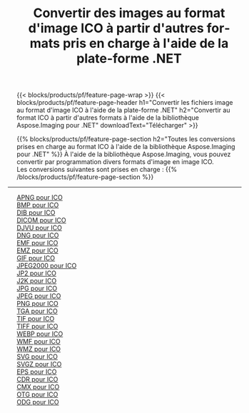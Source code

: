 ﻿---
title: Convertir des images au format d'image ICO à partir d'autres formats pris en charge à l'aide de la plate-forme .NET 
weight: 3920
url: /fr/net/conversion/to/ico 
lang: fr
langdirlevel: 2
locales: zh-hans,ja,it,ru,de,es,fr,nl,id,lt,pl,pt,vi,tr,ko,zh-hant,ar,hi,th,sv,cs,uk,he
description: En utilisant Aspose.Imaging pour la bibliothèque .NET, il est facile de convertir en ICO à partir d'autres formats d'image pris en charge
---

{{< blocks/products/pf/feature-page-wrap >}}
{{< blocks/products/pf/feature-page-header h1="Convertir les fichiers image au format d'image ICO à l'aide de la plate-forme .NET" h2="Convertir au format ICO à partir d'autres formats à l'aide de la bibliothèque Aspose.Imaging pour .NET" downloadText="Télécharger" >}}


{{% blocks/products/pf/feature-page-section  h2="Toutes les conversions prises en charge au format ICO à l'aide de la bibliothèque Aspose.Imaging pour .NET" %}}
À l'aide de la bibliothèque Aspose.Imaging, vous pouvez convertir par programmation divers formats d'image en image ICO.
<br/>
Les conversions suivantes sont prises en charge :
{{% /blocks/products/pf/feature-page-section %}}
<div class="container-fluid productfamilypage bg-gray">
    <div class="convertypes bg-gray agp-content section">
        <div class="container">
		<hr style="margin-left:-20px;"/>
		<div class="row other-converters">
		    <div class='col-md-2 other-converter remove-lp remove-rp'><a href="/imaging/fr/net/conversion/apng-to-ico" >APNG pour ICO</a></div>
<div class='col-md-2 other-converter remove-lp remove-rp'><a href="/imaging/fr/net/conversion/bmp-to-ico" >BMP pour ICO</a></div>
<div class='col-md-2 other-converter remove-lp remove-rp'><a href="/imaging/fr/net/conversion/dib-to-ico" >DIB pour ICO</a></div>
<div class='col-md-2 other-converter remove-lp remove-rp'><a href="/imaging/fr/net/conversion/dicom-to-ico" >DICOM pour ICO</a></div>
<div class='col-md-2 other-converter remove-lp remove-rp'><a href="/imaging/fr/net/conversion/djvu-to-ico" >DJVU pour ICO</a></div>
<div class='col-md-2 other-converter remove-lp remove-rp'><a href="/imaging/fr/net/conversion/dng-to-ico" >DNG pour ICO</a></div>
<div class='col-md-2 other-converter remove-lp remove-rp'><a href="/imaging/fr/net/conversion/emf-to-ico" >EMF pour ICO</a></div>
<div class='col-md-2 other-converter remove-lp remove-rp'><a href="/imaging/fr/net/conversion/emz-to-ico" >EMZ pour ICO</a></div>
<div class='col-md-2 other-converter remove-lp remove-rp'><a href="/imaging/fr/net/conversion/gif-to-ico" >GIF pour ICO</a></div>
<div class='col-md-2 other-converter remove-lp remove-rp'><a href="/imaging/fr/net/conversion/jpeg2000-to-ico" >JPEG2000 pour ICO</a></div>
<div class='col-md-2 other-converter remove-lp remove-rp'><a href="/imaging/fr/net/conversion/jp2-to-ico" >JP2 pour ICO</a></div>
<div class='col-md-2 other-converter remove-lp remove-rp'><a href="/imaging/fr/net/conversion/j2k-to-ico" >J2K pour ICO</a></div>
<div class='col-md-2 other-converter remove-lp remove-rp'><a href="/imaging/fr/net/conversion/jpg-to-ico" >JPG pour ICO</a></div>
<div class='col-md-2 other-converter remove-lp remove-rp'><a href="/imaging/fr/net/conversion/jpeg-to-ico" >JPEG pour ICO</a></div>
<div class='col-md-2 other-converter remove-lp remove-rp'><a href="/imaging/fr/net/conversion/png-to-ico" >PNG pour ICO</a></div>
<div class='col-md-2 other-converter remove-lp remove-rp'><a href="/imaging/fr/net/conversion/tga-to-ico" >TGA pour ICO</a></div>
<div class='col-md-2 other-converter remove-lp remove-rp'><a href="/imaging/fr/net/conversion/tif-to-ico" >TIF pour ICO</a></div>
<div class='col-md-2 other-converter remove-lp remove-rp'><a href="/imaging/fr/net/conversion/tiff-to-ico" >TIFF pour ICO</a></div>
<div class='col-md-2 other-converter remove-lp remove-rp'><a href="/imaging/fr/net/conversion/webp-to-ico" >WEBP pour ICO</a></div>
<div class='col-md-2 other-converter remove-lp remove-rp'><a href="/imaging/fr/net/conversion/wmf-to-ico" >WMF pour ICO</a></div>
<div class='col-md-2 other-converter remove-lp remove-rp'><a href="/imaging/fr/net/conversion/wmz-to-ico" >WMZ pour ICO</a></div>
<div class='col-md-2 other-converter remove-lp remove-rp'><a href="/imaging/fr/net/conversion/svg-to-ico" >SVG pour ICO</a></div>
<div class='col-md-2 other-converter remove-lp remove-rp'><a href="/imaging/fr/net/conversion/svgz-to-ico" >SVGZ pour ICO</a></div>
<div class='col-md-2 other-converter remove-lp remove-rp'><a href="/imaging/fr/net/conversion/eps-to-ico" >EPS pour ICO</a></div>
<div class='col-md-2 other-converter remove-lp remove-rp'><a href="/imaging/fr/net/conversion/cdr-to-ico" >CDR pour ICO</a></div>
<div class='col-md-2 other-converter remove-lp remove-rp'><a href="/imaging/fr/net/conversion/cmx-to-ico" >CMX pour ICO</a></div>
<div class='col-md-2 other-converter remove-lp remove-rp'><a href="/imaging/fr/net/conversion/otg-to-ico" >OTG pour ICO</a></div>
<div class='col-md-2 other-converter remove-lp remove-rp'><a href="/imaging/fr/net/conversion/odg-to-ico" >ODG pour ICO</a></div>
                </div>
        </div>
    </div>
</div>
<br/>

